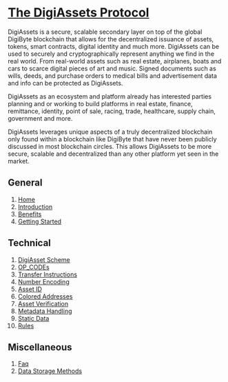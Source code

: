 # [The DigiAssets Protocol](../../wiki/)
DigiAssets is a secure, scalable secondary layer on top of the global DigiByte blockchain that allows for the decentralized issuance of assets, tokens, smart contracts, digital identity and much more. DigiAssets can be used to securely and cryptographically represent anything we find in the real world. From real-world assets such as real estate, airplanes, boats and cars to scarce digital pieces of art and music. Signed documents such as wills, deeds, and purchase orders to medical bills and advertisement data and info can be protected as DigiAssets.

DigiAssets as an ecosystem and platform already has interested parties planning and or working to build platforms in real estate, finance, remittance, identity, point of sale, racing, trade, healthcare, supply chain, government and more.

DigiAssets leverages unique aspects of a truly decentralized blockchain only found within a blockchain like DigiByte that have never been publicly discussed in most blockchain circles. This allows DigiAssets to be more secure, scalable and decentralized than any other platform yet seen in the market.

## General
1. [Home](../../wiki/)
1. [Introduction](../../wiki/Introduction)
1. [Benefits](../../wiki/Benefits)
1. [Getting Started](../../wiki/Getting-Started)

## Technical
1. [DigiAsset Scheme](../../wiki/DigiAsset-Scheme)
  1. [OP_CODEs](../../wiki/OP_CODEs)
  1. [Transfer Instructions](../../wiki/Transfer-Instructions)
  1. [Number Encoding](../../wiki/Number-Encoding)
  1. [Asset ID](../../wiki/Asset-ID)
  1. [Colored Addresses](../../wiki/Colored-Addresses)
  1. [Asset Verification](../../wiki/Asset-Verification)
1. [Metadata Handling](../../wiki/Metadata)
 1. [Static Data](../../wiki/Static-Data)
 1. [Rules](../../wiki/Rules)

## Miscellaneous
1. [Faq](../../wiki/Faq)
1. [Data Storage Methods](../../wiki/Data-Storage-Methods)

